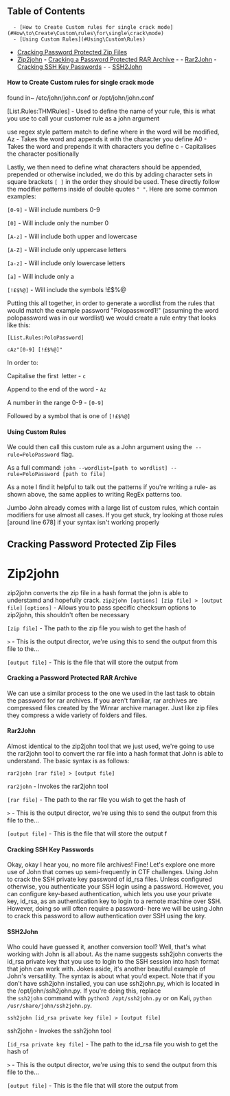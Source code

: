 ## Table of Contents

      - [How to Create Custom rules for single crack mode](#How\to\Create\Custom\rules\for\single\crack\mode)
      - [Using Custom Rules](#Using\Custom\Rules)
  - [Cracking Password Protected Zip Files](#Cracking\Password\Protected\Zip\Files)
- [Zip2john](#zip2john)
      - [Cracking a Password Protected RAR Archive](#Cracking\a\Password\Protected\RAR\Archive)
      - [](#)
      - [Rar2John](#Rar2John)
      - [Cracking SSH Key Passwords](#Cracking\SSH\Key\Passwords)
      - [](#)
      - [SSH2John](#SSH2John)

#### How to Create Custom rules for single crack mode

found in~ /etc/john/john.conf or /opt/john/john.conf

[List.Rules:THMRules] - Used to define the name of your rule, this is what you use to call your customer rule as a john argument

use regex style pattern match to define where in the word will be modified,
Az - Takes the word and appends it with the character you define
A0 - Takes the word and prepends it with characters you define
c - Capitalises the character positionally

Lastly, we then need to define what characters should be appended, prepended or otherwise included, we do this by adding character sets in square brackets `[ ]` in the order they should be used. These directly follow the modifier patterns inside of double quotes `" "`. Here are some common examples:

  

`[0-9]` - Will include numbers 0-9  

`[0]` - Will include only the number 0  

`[A-z]` - Will include both upper and lowercase  

`[A-Z]` - Will include only uppercase letters  

`[a-z]` - Will include only lowercase letters  

`[a]` - Will include only a  

`[!£$%@]` - Will include the symbols !£$%@  

  

Putting this all together, in order to generate a wordlist from the rules that would match the example password "Polopassword1!" (assuming the word polopassword was in our wordlist) we would create a rule entry that looks like this:

`[List.Rules:PoloPassword]`

`cAz"[0-9] [!£$%@]"`

  

In order to:

Capitalise the first  letter - `c`

Append to the end of the word - `Az`

A number in the range 0-9 - `[0-9]`

Followed by a symbol that is one of `[!£$%@]`

  

#### Using Custom Rules

We could then call this custom rule as a John argument using the  `--rule=PoloPassword` flag.  

As a full command: `john --wordlist=[path to wordlist] --rule=PoloPassword [path to file]`

  

As a note I find it helpful to talk out the patterns if you're writing a rule- as shown above, the same applies to writing RegEx patterns too.  

Jumbo John already comes with a large list of custom rules, which contain modifiers for use almost all cases. If you get stuck, try looking at those rules [around line 678] if your syntax isn't working properly

## Cracking Password Protected Zip Files

# Zip2john
zip2john converts the zip file in a hash format the john is able to understamd and hopefully crack. `zip2john [options] [zip file] > [output file]`
`[options]` - Allows you to pass specific checksum options to zip2john, this shouldn't often be necessary  

`[zip file]` - The path to the zip file you wish to get the hash of

`>` - This is the output director, we're using this to send the output from this file to the...  

`[output file]` - This is the file that will store the output from

#### Cracking a Password Protected RAR Archive

We can use a similar process to the one we used in the last task to obtain the password for rar archives. If you aren't familiar, rar archives are compressed files created by the Winrar archive manager. Just like zip files they compress a wide variety of folders and files.

####   

#### Rar2John

Almost identical to the zip2john tool that we just used, we're going to use the rar2john tool to convert the rar file into a hash format that John is able to understand. The basic syntax is as follows:  

`rar2john [rar file] > [output file]   `

`rar2john` - Invokes the rar2john tool  

`[rar file]` - The path to the rar file you wish to get the hash of

`>` - This is the output director, we're using this to send the output from this file to the...  

`[output file]` - This is the file that will store the output f

#### Cracking SSH Key Passwords  

Okay, okay I hear you, no more file archives! Fine! Let's explore one more use of John that comes up semi-frequently in CTF challenges. Using John to crack the SSH private key password of id_rsa files. Unless configured otherwise, you authenticate your SSH login using a password. However, you can configure key-based authentication, which lets you use your private key, id_rsa, as an authentication key to login to a remote machine over SSH. However, doing so will often require a password- here we will be using John to crack this password to allow authentication over SSH using the key.  

####   

#### SSH2John

Who could have guessed it, another conversion tool? Well, that's what working with John is all about. As the name suggests ssh2john converts the id_rsa private key that you use to login to the SSH session into hash format that john can work with. Jokes aside, it's another beautiful example of John's versatility. The syntax is about what you'd expect. Note that if you don't have ssh2john installed, you can use ssh2john.py, which is located in the /opt/john/ssh2john.py. If you're doing this, replace the `ssh2john` command with `python3 /opt/ssh2john.py` or on Kali, `python /usr/share/john/ssh2john.py`.

`ssh2john [id_rsa private key file] > [output file]   `

ssh2john - Invokes the ssh2john tool  

`[id_rsa private key file]` - The path to the id_rsa file you wish to get the hash of

`>` - This is the output director, we're using this to send the output from this file to the...  

`[output file]` - This is the file that will store the output from




